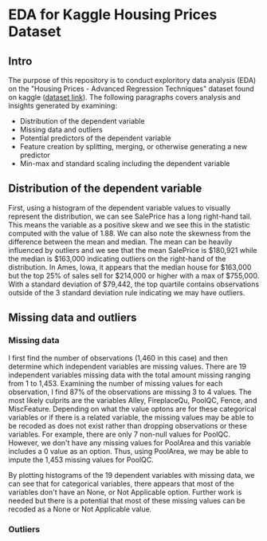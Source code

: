 # EDA for Kaggle Housing Prices Dataset

## Intro
The purpose of this repository is to conduct exploritory data analysis (EDA) on the "Housing Prices - Advanced Regression Techniques" dataset found on kaggle ([dataset link](httpswww.sec.govfilesforms-3-4-5.pdf)). The following paragraphs covers analysis and insights generated by examining:
* Distribution of the dependent variable
* Missing data and outliers
* Potential predictors of the dependent variable
* Feature creation by splitting, merging, or otherwise generating a new predictor
* Min-max and standard scaling including the dependent variable

## Distribution of the dependent variable
First, using a histogram of the dependent variable values to visually represent the distribution, we can see SalePrice has a long right-hand tail. This means the variable as a positive skew and we see this in the statistic computed with the value of 1.88. We can also note the skewness from the difference between the mean and median. The mean can be heavily influenced by outliers and we see that the mean SalePrice is $180,921 while the median is $163,000 indicating outliers on the right-hand of the distribution. 
In Ames, Iowa, it appears that the median house for $163,000 but the top 25% of sales sell for $214,000 or higher with a max of $755,000. With a standard deviation of $79,442, the top quartile contains observations outside of the 3 standard deviation rule indicating we may have outliers. 

## Missing data and outliers
### Missing data
I first find the number of observations (1,460 in this case) and then determine which independent variables are missing values. There are 19 independent variables missing data with the total amount missing ranging from 1 to 1,453. Examining the number of missing values for each observation, I find 87% of the observations are missing 3 to 4 values. The most likely culprits are the variables Alley, FireplaceQu, PoolQC, Fence, and MiscFeature. Depending on what the value optons are for these categorical variables or if there is a related variable, the missing values may be able to be recoded as does not exist rather than dropping observations or these variables. For example, there are only 7 non-null values for PoolQC. However, we don't have any missing values for PoolArea and this variable includes a 0 value as an option. Thus, using PoolArea, we may be able to impute the 1,453 missing values for PoolQC.

By plotting histograms of the 19 dependent variables with missing data, we can see that for categorical variables, there appears that most of the variables don't have an None, or Not Applicable option. Further work is needed but there is a potential that most of these missing values can be recoded as a None or Not Applicable value.

### Outliers
